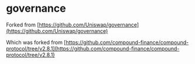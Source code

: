 # governance

Forked from 
[https://github.com/Uniswap/governance](https://github.com/Uniswap/governance)

Which was forked from
[https://github.com/compound-finance/compound-protocol/tree/v2.8.1](https://github.com/compound-finance/compound-protocol/tree/v2.8.1)

